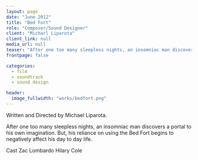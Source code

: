 ```yaml
---
layout: page
date: "June 2012"
title: "Bed Fort"
role: "Composer/Sound Designer"
client: "Micharl Liparota"
client_link: null
media_url: null
teaser: "After one too many sleepless nights, an insomniac man discovers a portal to his own imagination. But, his reliance on using the Bed Fort begins to negatively affect his day to day life."
frontpage: false

categories: 
  - film
  - soundtrack
  - sound design

header:
  image_fullwidth: "works/bedfort.png"
---
```

Written and Directed by Michael Liparota.

After one too many sleepless nights, an insomniac man discovers a portal to his own imagination. But, his reliance on using the Bed Fort begins to negatively affect his day to day life.

Cast
Zac Lombardo
Hilary Cole